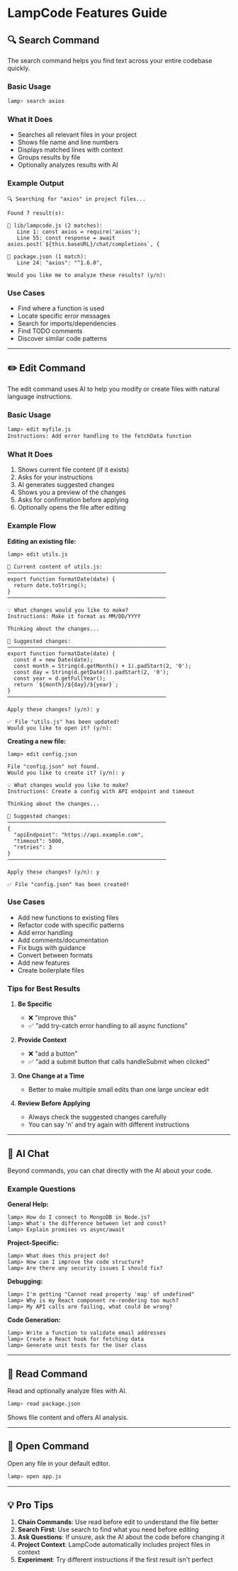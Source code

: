 # LampCode Features Guide

## 🔍 Search Command

The search command helps you find text across your entire codebase quickly.

### Basic Usage

```bash
lamp> search axios
```

### What It Does

- Searches all relevant files in your project
- Shows file name and line numbers
- Displays matched lines with context
- Groups results by file
- Optionally analyzes results with AI

### Example Output

```
🔍 Searching for "axios" in project files...

Found 7 result(s):

📄 lib/lampcode.js (2 matches):
   Line 1: const axios = require('axios');
   Line 55: const response = await axios.post(`${this.baseURL}/chat/completions`, {

📄 package.json (1 match):
   Line 24: "axios": "^1.6.0",

Would you like me to analyze these results? (y/n):
```

### Use Cases

- Find where a function is used
- Locate specific error messages
- Search for imports/dependencies
- Find TODO comments
- Discover similar code patterns

---

## ✏️ Edit Command

The edit command uses AI to help you modify or create files with natural language instructions.

### Basic Usage

```bash
lamp> edit myfile.js
Instructions: Add error handling to the fetchData function
```

### What It Does

1. Shows current file content (if it exists)
2. Asks for your instructions
3. AI generates suggested changes
4. Shows you a preview of the changes
5. Asks for confirmation before applying
6. Optionally opens the file after editing

### Example Flow

**Editing an existing file:**

```
lamp> edit utils.js

📄 Current content of utils.js:
──────────────────────────────────────────────────
export function formatDate(date) {
  return date.toString();
}
──────────────────────────────────────────────────

💡 What changes would you like to make?
Instructions: Make it format as MM/DD/YYYY

Thinking about the changes...

📝 Suggested changes:
──────────────────────────────────────────────────
export function formatDate(date) {
  const d = new Date(date);
  const month = String(d.getMonth() + 1).padStart(2, '0');
  const day = String(d.getDate()).padStart(2, '0');
  const year = d.getFullYear();
  return `${month}/${day}/${year}`;
}
──────────────────────────────────────────────────

Apply these changes? (y/n): y

✅ File "utils.js" has been updated!
Would you like to open it? (y/n):
```

**Creating a new file:**

```
lamp> edit config.json

File "config.json" not found.
Would you like to create it? (y/n): y

💡 What changes would you like to make?
Instructions: Create a config with API endpoint and timeout

Thinking about the changes...

📝 Suggested changes:
──────────────────────────────────────────────────
{
  "apiEndpoint": "https://api.example.com",
  "timeout": 5000,
  "retries": 3
}
──────────────────────────────────────────────────

Apply these changes? (y/n): y

✅ File "config.json" has been created!
```

### Use Cases

- Add new functions to existing files
- Refactor code with specific patterns
- Add error handling
- Add comments/documentation
- Fix bugs with guidance
- Convert between formats
- Add new features
- Create boilerplate files

### Tips for Best Results

1. **Be Specific**
   - ❌ "improve this"
   - ✅ "add try-catch error handling to all async functions"

2. **Provide Context**
   - ❌ "add a button"
   - ✅ "add a submit button that calls handleSubmit when clicked"

3. **One Change at a Time**
   - Better to make multiple small edits than one large unclear edit

4. **Review Before Applying**
   - Always check the suggested changes carefully
   - You can say 'n' and try again with different instructions

---

## 🤖 AI Chat

Beyond commands, you can chat directly with the AI about your code.

### Example Questions

**General Help:**

```
lamp> How do I connect to MongoDB in Node.js?
lamp> What's the difference between let and const?
lamp> Explain promises vs async/await
```

**Project-Specific:**

```
lamp> What does this project do?
lamp> How can I improve the code structure?
lamp> Are there any security issues I should fix?
```

**Debugging:**

```
lamp> I'm getting "Cannot read property 'map' of undefined"
lamp> Why is my React component re-rendering too much?
lamp> My API calls are failing, what could be wrong?
```

**Code Generation:**

```
lamp> Write a function to validate email addresses
lamp> Create a React hook for fetching data
lamp> Generate unit tests for the User class
```

---

## 📖 Read Command

Read and optionally analyze files with AI.

```bash
lamp> read package.json
```

Shows file content and offers AI analysis.

---

## 🚀 Open Command

Open any file in your default editor.

```bash
lamp> open app.js
```

---

## 💡 Pro Tips

1. **Chain Commands**: Use read before edit to understand the file better
2. **Search First**: Use search to find what you need before editing
3. **Ask Questions**: If unsure, ask the AI about the code before changing it
4. **Project Context**: LampCode automatically includes project files in context
5. **Experiment**: Try different instructions if the first result isn't perfect
